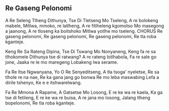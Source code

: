 ## Re Gaseng Pelonomi

A Re Seleng Tlheng Dithunya, Tse Di Tletseng Mo Tseleng,
A re bolokeng mabele, Mitlwa, mmoko, re latlheng,
A re fitlheleng kgomotso Mo masegong a jaanong,
A re tloseng ka boitshoko Mitlwa yotlhe mo tseleng.
CHORUS
Re gaseng pelonomi, Re gaseng pelonomi,
Re gaseng pelonomi, Re tla roba kganteje.

Keng Re Sa Rateng Dipina, Tse Di Tswang Mo Nonyaneng,
Keng fa re sa tlhokomele Dithunya tse di ratwang?
A re rateng lotlhabola, Fa re sale go jone,
Jaaka re le mo maregeng Lobakeng lwa serame.

Fa Re Itse Ngwanyana, Yo O Re Senyeditseng,
A tla tsoga' nyeletse, Re sa tlhole re na nae,
Re ka gana jang go bonwa Re mo leba maswabing
Lefa a dirile tshenyo, Ke e e itshwarelwang.

Fa Re Mmona A Rapame, A Gatsetse Mo Losong,
E re ke wa re kaela, Ka ga tse di fetileng,
E re ke wa re buisa, A re jana mo losong,
Jalang tlheng bopelonomi, Re tla roba kganteje.

